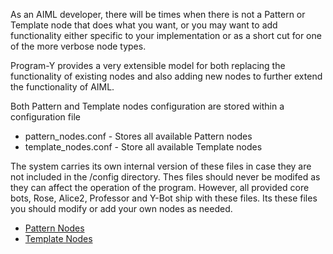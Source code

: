 As an AIML developer, there will be times when there is not a Pattern or Template node that does what you want, or you may want to add functionality either specific to your implementation or as a short cut for one of the more verbose node types.

Program-Y provides a very extensible model for both replacing the functionality of existing nodes and also adding new nodes to further extend the functionality of AIML.

Both Pattern and Template nodes configuration are stored within a configuration file

* pattern_nodes.conf - Stores all available Pattern nodes
* template_nodes.conf - Store all available Template nodes

The system carries its own internal version of these files in case they are not included in the /config directory. Thes files should never be modifed as they can affect the operation of the program.  However, all provided core bots, Rose, Alice2, Professor and Y-Bot ship with these files. Its these files you should modify or add your own nodes as needed.

  * [Pattern Nodes](./Custom-Pattern-Nodes)
  * [Template Nodes](./Custom-Template-Nodes)


